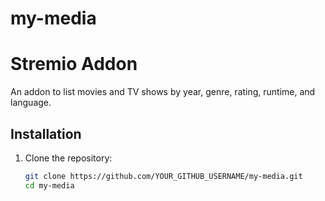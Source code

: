 # my-media
# Stremio Addon

An addon to list movies and TV shows by year, genre, rating, runtime, and language.

## Installation

1. Clone the repository:
   ```bash
   git clone https://github.com/YOUR_GITHUB_USERNAME/my-media.git
   cd my-media
